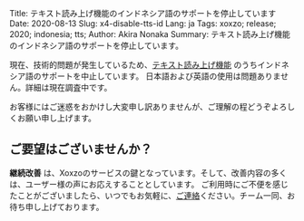 Title: テキスト読み上げ機能のインドネシア語のサポートを停止しています
Date: 2020-08-13
Slug: x4-disable-tts-id
Lang: ja
Tags: xoxzo; release; 2020; indonesia; tts;
Author: Akira Nonaka
Summary: テキスト読み上げ機能のインドネシア語のサポートを停止しています。

現在、技術的問題が発生しているため、[テキスト読み上げ機能](https://docs.xoxzo.com/ja/utilsapi.html#text-to-speech)
のうちインドネシア語のサポートを中止しています。
日本語および英語の使用は問題ありません。詳細は現在調査中です。

お客様にはご迷惑をおかけし大変申し訳ありませんが、ご理解の程どうぞよろしくお願い申し上げます。

## ご要望はございませんか？

**継続改善** は、Xoxzoのサービスの鍵となっています。そして、改善内容の多くは、ユーザー様の声にお応えすることとしています。
ご利用時にご不便を感じたことがございましたら、いつでもお気軽に、[ご連絡](mailto:help@xoxzo.com)ください。チーム一同、お待ち申し上げております。
